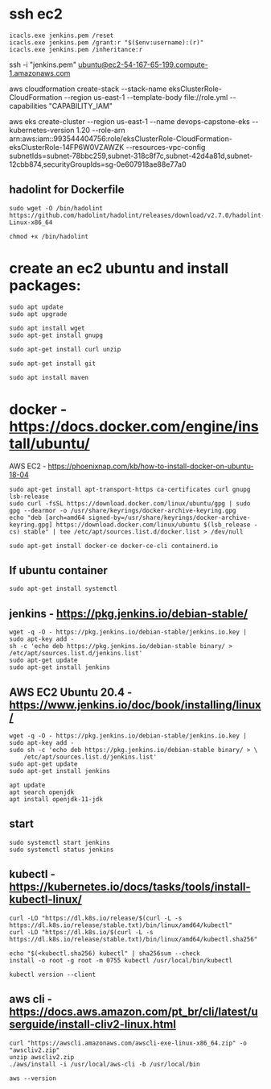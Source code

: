 # ssh ec2

```
icacls.exe jenkins.pem /reset
icacls.exe jenkins.pem /grant:r "$($env:username):(r)"
icacls.exe jenkins.pem /inheritance:r
```

ssh -i "jenkins.pem" ubuntu@ec2-54-167-65-199.compute-1.amazonaws.com


aws cloudformation create-stack --stack-name eksClusterRole-CloudFormation --region us-east-1 --template-body file://role.yml --capabilities "CAPABILITY_IAM"

aws eks create-cluster --region us-east-1 --name devops-capstone-eks --kubernetes-version 1.20 --role-arn arn:aws:iam::993544404756:role/eksClusterRole-CloudFormation-eksClusterRole-14FP6W0VZAWZK --resources-vpc-config subnetIds=subnet-78bbc259,subnet-318c8f7c,subnet-42d4a81d,subnet-12cbb874,securityGroupIds=sg-0e607918ae88e77a0


## hadolint for Dockerfile
```
sudo wget -O /bin/hadolint https://github.com/hadolint/hadolint/releases/download/v2.7.0/hadolint-Linux-x86_64

chmod +x /bin/hadolint
```

# create an ec2 ubuntu and install packages:

```
sudo apt update
sudo apt upgrade

sudo apt install wget
sudo apt-get install gnupg

sudo apt-get install curl unzip

sudo apt-get install git

sudo apt install maven
```

# docker - https://docs.docker.com/engine/install/ubuntu/
AWS EC2 - https://phoenixnap.com/kb/how-to-install-docker-on-ubuntu-18-04

```
sudo apt-get install apt-transport-https ca-certificates curl gnupg lsb-release
sudo curl -fsSL https://download.docker.com/linux/ubuntu/gpg | sudo gpg --dearmor -o /usr/share/keyrings/docker-archive-keyring.gpg
echo "deb [arch=amd64 signed-by=/usr/share/keyrings/docker-archive-keyring.gpg] https://download.docker.com/linux/ubuntu $(lsb_release -cs) stable" | tee /etc/apt/sources.list.d/docker.list > /dev/null

sudo apt-get install docker-ce docker-ce-cli containerd.io
```

## If ubuntu container
```
sudo apt-get install systemctl
```

## jenkins - https://pkg.jenkins.io/debian-stable/

```
wget -q -O - https://pkg.jenkins.io/debian-stable/jenkins.io.key | sudo apt-key add -
sh -c 'echo deb https://pkg.jenkins.io/debian-stable binary/ > /etc/apt/sources.list.d/jenkins.list'
sudo apt-get update
sudo apt-get install jenkins
```

## AWS EC2 Ubuntu 20.4 - https://www.jenkins.io/doc/book/installing/linux/
```
wget -q -O - https://pkg.jenkins.io/debian-stable/jenkins.io.key | sudo apt-key add -
sudo sh -c 'echo deb https://pkg.jenkins.io/debian-stable binary/ > \
    /etc/apt/sources.list.d/jenkins.list'
sudo apt-get update
sudo apt-get install jenkins
```

```
apt update
apt search openjdk
apt install openjdk-11-jdk
```

## start
```
sudo systemctl start jenkins
sudo systemctl status jenkins
```

## kubectl - https://kubernetes.io/docs/tasks/tools/install-kubectl-linux/

```
curl -LO "https://dl.k8s.io/release/$(curl -L -s https://dl.k8s.io/release/stable.txt)/bin/linux/amd64/kubectl"
curl -LO "https://dl.k8s.io/$(curl -L -s https://dl.k8s.io/release/stable.txt)/bin/linux/amd64/kubectl.sha256"

echo "$(<kubectl.sha256) kubectl" | sha256sum --check
install -o root -g root -m 0755 kubectl /usr/local/bin/kubectl

kubectl version --client
```

## aws cli - https://docs.aws.amazon.com/pt_br/cli/latest/userguide/install-cliv2-linux.html

```
curl "https://awscli.amazonaws.com/awscli-exe-linux-x86_64.zip" -o "awscliv2.zip"
unzip awscliv2.zip
./aws/install -i /usr/local/aws-cli -b /usr/local/bin

aws --version
```